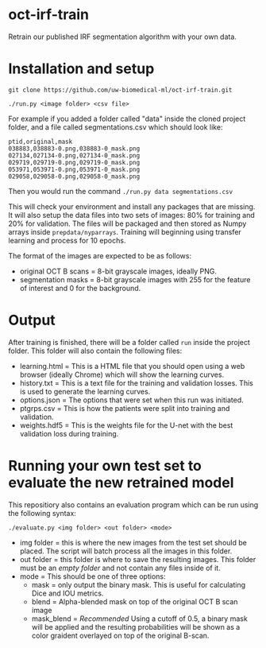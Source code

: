 # oct-irf-train

Retrain our published IRF segmentation algorithm with your own data. 

# Installation and setup

```
git clone https://github.com/uw-biomedical-ml/oct-irf-train.git

./run.py <image folder> <csv file>
```

For example if you added a folder called "data" inside the cloned project folder, and a file called segmentations.csv which should look like:

```
ptid,original,mask
038883,038883-0.png,038883-0_mask.png
027134,027134-0.png,027134-0_mask.png
029719,029719-0.png,029719-0_mask.png
053971,053971-0.png,053971-0_mask.png
029058,029058-0.png,029058-0_mask.png
```

Then you would run the command `./run.py data segmentations.csv`

This will check your environment and install any packages that are missing. It will also setup the data files into two sets of images: 80% for training and 20% for validation. The files will be packaged and then stored as Numpy arrays inside `prepdata/nyparrays`. Training will beginning using transfer learning and process for 10 epochs. 

The format of the images are expected to be as follows:
- original OCT B scans = 8-bit grayscale images, ideally PNG.
- segmentation masks = 8-bit grayscale images with 255 for the feature of interest and 0 for the background. 

# Output

After training is finished, there will be a folder called `run` inside the project folder. This folder will also contain the following files:

- learning.html = This is a HTML file that you should open using a web browser (ideally Chrome) which will show the learning curves.
- history.txt = This is a text file for the training and validation losses. This is used to generate the learning curves.
- options.json = The options that were set when this run was initiated.
- ptgrps.csv = This is how the patients were split into training and validation.
- weights.hdf5 = This is the weights file for the U-net with the best validation loss during training. 

# Running your own test set to evaluate the new retrained model

This repositiory also contains an evaluation program which can be run using the following syntax:

```
./evaluate.py <img folder> <out folder> <mode>
```

- img folder = this is where the new images from the test set should be placed. The script will batch process all the images in this folder.
- out folder = this folder is where to save the resulting images. This folder must be an *empty folder* and not contain any files inside of it.
- mode = This should be one of three options:
  - mask = only output the binary mask. This is useful for calculating Dice and IOU metrics.
  - blend = Alpha-blended mask on top of the original OCT B scan image
  - mask_blend = *Recommended* Using a cutoff of 0.5, a binary mask will be applied and the resulting probabilities will be shown as a color graident overlayed on top of the original B-scan.
  
